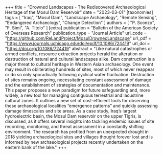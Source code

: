 +++
title = "Drowned Landscapes - The Rediscovered Archaeological Heritage of the Mosul Dam Reservoir"
date = "2023-03-01"
[taxonomies]
tags = [
  "Iraq",
  "Mosul Dam",
  "Landscape Archaeology",
  "Remote Sensing",
  "Endangered Archaeology",
  "Change Detection"
]
authors = [ "P. Sconzo", "F. Simi", "A. Titolo" ]
[extra]
publication = "Bulletin of the American Society of Overseas Research"
publication_type = "Journal Article"
url_code = "https://github.com/ReLandProject/MosulDrownedLandscape"
url_pdf = "https://www.journals.uchicago.edu/doi/epdf/10.1086/724419"
url_doi = "https://doi.org/10.1086/724419"
abstract = "Like natural catastrophes or armed conflicts, resource extraction projects herald the alteration or destruction of natural and cultural landscapes alike. Dam construction is a major threat to cultural heritage in Western Asian archaeology. One event may result in obliterating hundreds of sites, most of which never reappear or do so only sporadically following cyclical water fluctuation. Destruction of sites remains ongoing, necessitating constant assessment of damage and the establishment of strategies of documentation and maintenance. This paper proposes a new paradigm for future safeguarding and, more widely, a new tool for managing contiguous terrestrial and lacustrine cultural zones. It outlines a new set of cost-efficient tools for observing these archaeological localities “emergence patterns” and quickly assessing damage timescales and site areas. As a case study, Iraq’s largest hydroelectric basin, the Mosul Dam reservoir on the upper Tigris, is discussed, as it offers several insights into tackling endemic issues of site recording, monitoring, and threat assessment in a constantly shifting environment. The research has profited from an unexpected drought in 2018 yielding archaeological sites and villages thought forever lost and is informed by new archaeological projects recently undertaken on the eastern bank of the lake."
+++
